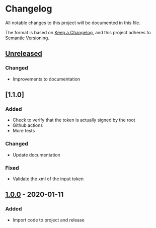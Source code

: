 # Changelog
All notable changes to this project will be documented in this file.

The format is based on [Keep a Changelog](https://keepachangelog.com/en/1.0.0/),
and this project adheres to [Semantic Versioning](https://semver.org/spec/v2.0.0.html).

## [Unreleased]

### Changed
- Improvements to documentation

## [1.1.0]

### Added
- Check to verify that the token is actually signed by the root
- Github actions
- More tests

### Changed
- Update documentation

### Fixed
- Validate the xml of the input token


## [1.0.0] - 2020-01-11
### Added
- Import code to project and release

[Unreleased]: https://github.com/stefnadev/islandis-auth/compare/1.0.0...HEAD
[1.0.0]: https://github.com/stefnadev/islandis-auth/releases/tag/1.0.0
